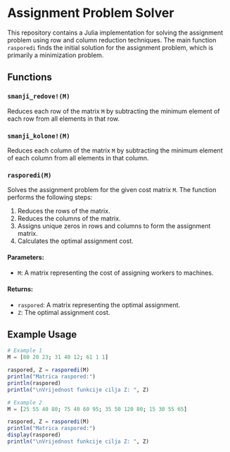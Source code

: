 # Assignment Problem Solver

This repository contains a Julia implementation for solving the assignment problem using row and column reduction techniques. The main function `rasporedi` finds the initial solution for the assignment problem, which is primarily a minimization problem.

## Functions

### `smanji_redove!(M)`

Reduces each row of the matrix `M` by subtracting the minimum element of each row from all elements in that row.

### `smanji_kolone!(M)`

Reduces each column of the matrix `M` by subtracting the minimum element of each column from all elements in that column.

### `rasporedi(M)`

Solves the assignment problem for the given cost matrix `M`. The function performs the following steps:
1. Reduces the rows of the matrix.
2. Reduces the columns of the matrix.
3. Assigns unique zeros in rows and columns to form the assignment matrix.
4. Calculates the optimal assignment cost.

#### Parameters:
- `M`: A matrix representing the cost of assigning workers to machines.

#### Returns:
- `raspored`: A matrix representing the optimal assignment.
- `Z`: The optimal assignment cost.

## Example Usage

```julia
# Example 1
M = [80 20 23; 31 40 12; 61 1 1]

raspored, Z = rasporedi(M)
println("Matrica raspored:")
println(raspored)
println("\nVrijednost funkcije cilja Z: ", Z)

# Example 2
M = [25 55 40 80; 75 40 60 95; 35 50 120 80; 15 30 55 65]

raspored, Z = rasporedi(M)
println("Matrica raspored:")
display(raspored)
println("\nVrijednost funkcije cilja Z: ", Z)
